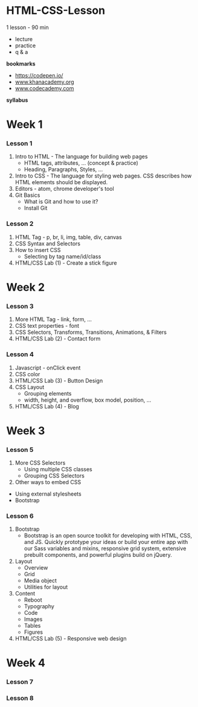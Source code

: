 # HTML-CSS-Lesson

1 lesson - 90 min

- lecture
- practice
- q & a



**bookmarks**

- https://codepen.io/
- www.khanacademy.org
- www.codecademy.com
  ​

**syllabus**



# Week 1

### Lesson 1

1. Intro to HTML - The language for building web pages
   - HTML tags, attributes, ... (concept & practice)
   - Heading, Paragraphs, Styles, ... 
2. Intro to CSS - The language for styling web pages. CSS describes how HTML elements should be displayed.
3. Editors - atom, chrome developer's tool
4. Git Basics
   - What is Git and how to use it?
   - Install Git



### Lesson 2

1. HTML Tag  - p,  br, li, img, table, div, canvas
2. CSS Syntax and Selectors
3. How to insert CSS 
   - Selecting by tag name/id/class
4. HTML/CSS Lab (1) - Create a stick figure





# Week 2

### Lesson 3

1. More HTML Tag - link, form, ...
2. CSS text properties - font
3. CSS Selectors, Transforms, Transitions, Animations, & Filters
4. HTML/CSS Lab (2) - Contact form



### Lesson 4

1. Javascript - onClick event
2. CSS color 
3. HTML/CSS Lab (3) - Button Design
4. CSS Layout
   - Grouping elements
   - width, height, and overflow, box model, position, ...
5. HTML/CSS Lab (4) - Blog





# Week 3

### Lesson 5

1. More CSS Selectors
   - Using multiple CSS classes
   - Grouping CSS Selectors
2.  Other ways to embed CSS
   - Using external stylesheets
   - Bootstrap



### Lesson 6

1. Bootstrap 
   - Bootstrap is an open source toolkit for developing with HTML, CSS, and JS. Quickly prototype your ideas or build your entire app with our Sass variables and mixins, responsive grid system, extensive prebuilt components, and powerful plugins build on jQuery.
2. Layout
   - Overview
   - Grid
   - Media object
   - Utilities for layout
3. Content
   - Reboot
   - Typography
   - Code
   - Images
   - Tables
   - Figures
4. HTML/CSS Lab (5) - Responsive web design





# Week 4

### Lesson 7



### Lesson 8